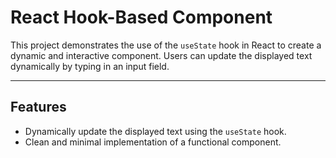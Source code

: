 # React Hook-Based Component  

This project demonstrates the use of the `useState` hook in React to create a dynamic and interactive component. Users can update the displayed text dynamically by typing in an input field.  

---

## Features  

- Dynamically update the displayed text using the `useState` hook.  
- Clean and minimal implementation of a functional component.  
